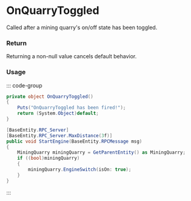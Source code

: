 # OnQuarryToggled
<Badge type="info" text="Resource"/><Badge type="danger" text="Carbon Compatible"/><Badge type="warning" text="Oxide Compatible"/>
Called after a mining quarry's on/off state has been toggled.

### Return
Returning a non-null value cancels default behavior.

### Usage
::: code-group
```csharp [Example]
private object OnQuarryToggled()
{
	Puts("OnQuarryToggled has been fired!");
	return (System.Object)default;
}
```
```csharp [Source — Assembly-CSharp @ EngineSwitch]
[BaseEntity.RPC_Server]
[BaseEntity.RPC_Server.MaxDistance(3f)]
public void StartEngine(BaseEntity.RPCMessage msg)
{
	MiningQuarry miningQuarry = GetParentEntity() as MiningQuarry;
	if ((bool)miningQuarry)
	{
		miningQuarry.EngineSwitch(isOn: true);
	}
}

```
:::
